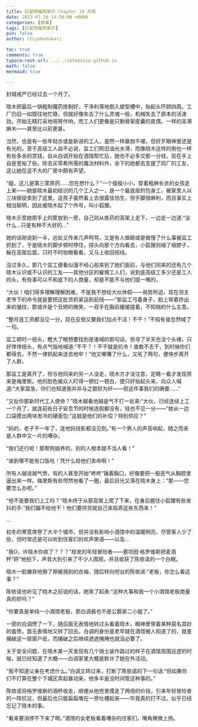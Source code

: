 ```yaml
---
title: 红星照耀西莱尔 Chapter 10 开局
date: 2023-07-30 14:59:00 +0800
categories: [故事]
tags: [红星照耀西莱尔]
pin: false
author: ChiyokoYukari

toc: true
comments: true
typora-root-url: ../../ceteaonia.github.io
math: false
mermaid: true

---
```

封城戒严已经过去一个月了。

晓木把最后一锅粗制魔药炼制好，干净利落地倒入塑型槽中，抬起头环顾四周。工厂仍旧一如既往地忙碌，但就好像失去了什么灵魂一般，机械失去了原本的活泼劲，开始无精打采地吱呀作响，而工人们更像是只剩骨架皮囊的皮偶，一样的呆滞麻木——甚至比以前更甚。

当然，也是有一些年轻亦或是新进的工人，虽然一样羸弱不堪，但好歹眼神里还是有光的。至于高级工人自不必说，监工们照旧油光水滑，而像晓木这样的倒也一样有些多余的赏钱，自从白调开始在酒馆帮忙后，她也不必多交那一分钱，现在手上自是宽裕了些。除去买零希所需的魔法材料外，余下的她都去支援了同厂的工友，这让她在这不大的厂房中颇有声望。

“姐，这儿是第三筐原药……您在想什么？”一个瘦瘦小小，穿着粗麻长衣的女孩走上来——她是晓木最初结识的几个工人之一，是一个最底层的包身工，被家里人以三块银锭卖到了这里。这孩子虽然看上去很露怯怕生，但手脚很麻利，而且事实上相当聪明，因此被晓木起了个外号，叫小狐狸。

晓木示意她把手上的筐放到一旁，自己则从炼药的高架上走下，一边走一边道:“没什么…只是有种不大好的…”

她的话刚说到一半，远处又传来几声呵骂，又是有人做砸或是做慢了什么事被监工抓到了，于是晓木的脚步顿时停住，探头向那个方向看去，小狐狸则缩了缩脖子，躲在高架后面，只时不时抬眼看看，又马上收回视线。

没过多久，那几个监工便看似漫不经心般来到了她们面前，与他们同来的还有几个晓木认识或不认识的工友——其他分区的雇佣工人们，说到底高级工多少还是工人的头，有些事可以不和底下的人商量，却是不能不与他们提一嘴的。

“大伙！咱们得多理解理解困难，不是我不想给大伙休假——局势所迫，现在领主老爷下的命令就是要把这批货抓紧运到前线——”那监工弓着身子，脸上带着挤出来的皱纹，那或许是个丑陋的微笑，一双手在胸前缓缓搓着，不知揣的什么主意。

“整月连工资都没见一分，现在反倒又要我们加点干活！不干！”不知有谁忽然喊了一句。

监工顿时一扭头，瞪大了眼想要找到是谁喊的那句话，但寻了半天也没个头绪，只好悻悻扭头，有点气恼地喊道:“不干？！不干就是抗令！谁敢不去干，到时候你们都得去，不然一律抓起来送去地牢！”他又嘟囔了什么，又吼了两句，便快步离开了人群。

那监工是离开了，但与他同来的另一人没走，晓木方才没注意，定睛一看才发现原来是梅里斯。他的脸色被众人盯得一顿红一顿白，便只好抬起头来，向众人喊道:“大家莫急，你们也知道我并非与之狼狈为奸——但这件事我们的确要……”

“又扯你那新时代工人使命？”晓木越看他越是气不打一处来:“大伙，已经连续上工一个月了，就连前些日子安息节的时候连假都没有，钱也不见一分——”她从一边口袋摸出两块发冷的硬面包:“这就是他们的补偿？特别供应？”

“妈的，老子干一年了，连他妈钱影都没见到。”有一个男人的声音响起，随之而来是人群中又一片的嘈杂。

“我们还行呢！那帮狗娘养的，别的人根本就不当人看！”

“谁到哪不能有口饭吃！凭什么给他们卖命啊！”

所有人越说越气愤，有的人甚至开始“咚咚”锤着胸口，好像要把一股恶气从胸腔里逼出来一样。梅里斯有些愕然地看了一圈，最后目光又落在晓木身上：“那——您要怎么办呢。”

“他不是要我们上工吗？”晓木终于从那高架上爬了下来，在身后握住小狐狸有些发抖的手:“我们偏不给他干！他们要供货就自己来捣弄这些东西来！”

…

初冬的寒意席卷了大半个城市，但并没有影响小酒馆中的温暖明亮，尽管客人少了些，但时常还是可以听到住客们的欢声笑语——以及…

“我O，许晓木你疯了？？？”棕发的年轻冒险者——塞坦因·格罗维斯把麦酒杯“砰”地拍下，声音大到引来了不少人围观，并且收获了陈依诺的一个白眼。

晓木一脸嫌弃地擦了擦被溅到的衣袖，随后转向吧台的陈依诺:“老板，你怎么看这事？”

陈依诺也听见了晓木之前说的话，她笑了起来:“这种大事和我一个小酒馆老板商量真的好吗？”

“你要真是单纯一小酒馆老板，那白调酱也不是公爵家二小姐了。”

一旁的白调愣了一下，随后面无表情地转过头看着晓木，眼神里带着某种莫名其妙的羞愤，面无表情地又转了回去。白调的身份是老早就在酒馆被人知道了的，就差捅破这一层窗户纸，而捅破之后继续遮遮掩掩也就没必要了。

关于安全问题，在晓木某一天发现有几个骑士装作路过的样子在酒馆周围巡逻的时候，就已经知道了大概——白调家里大概是默许了她在外活动。

“我不知道父亲在考虑什么。”白调又转过来，打断了陈依诺的下一句话:“但如果你们不打算在整个下城区弄起暴动来，他多半是没时间管这种事的。”

陈依诺将格罗维斯的酒杯收走，顺便从他兜里摸走了两倍的价钱，引来年轻冒险者的一阵抗议，但最后也只能扁扁嘴在一旁吐槽起来——毕竟真的打不过。似乎已经忘记了晓木的事。

“看来要消停不下来了啊。”酒馆的女老板看着嘈杂的住客们，嘴角微微上扬。
